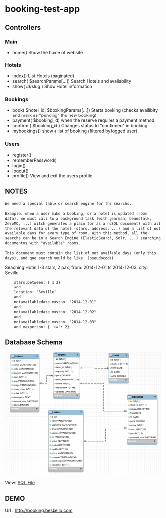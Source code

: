 # booking-test-app


## Controllers

### Main

* home()
	Show the home of website

### Hotels 

* index()
	List Hotels (paginated)
* search( $searchParams[...])
	Search Hotels and avaliability		
* show( $id/$slug )
	Show Hotel information

### Bookings

* book( $hotel_id, $bookingParams[...])
	Starts booking (checks availibity and mark as "pending" the new booking)
* payment( $booking_id)
	when the reserve requires a payment method
* confirm ( $booking_id )
	Changes status to "confirmed" in booking
* mybookings() 
	show a list of booking (filtered by logged user)

### Users

* register()
* rememberPassword()
* login()
* logout()
* profile()
	View and edit the users profile

## NOTES

	We need a special table or search engine for the searchs. 

	Example: when a user make a booking, or a hotel is updated (room data), we must call to a background task (with gearman, beanstalk, ZeroMQ, ...) witch generates a plain (or as a noSQL document) with all the relevant data of the hotel (stars, address, ...) and a list of not available days for every type of room. With this method, all the searchs can be in a Search Engine (ElasticSearch, Solr, ...) searching documentos with "available" rooms.

	This document must contain the list of not available days (only this days), and que search would be like  (pseudocode)

Seaching Hotel 1-3 stars, 2 pax, from: 2014-12-01 to 2014-12-03, city: Seville
```
	stars.between: { 1,3}
	and
	location: "Seville"
	and 
	notavailabledate.mustno: "2014-12-01" 
	and 
	notavailabledate.mustno: "2014-12-02" 
	and 
	notavailabledate.mustno: "2014-12-03"
	and maxperson: { '>=': 2} 
```




## Database Schema
 
![alt tag](docs/schema.png)

View: [SQL File](docs/database_schema.sql)

## DEMO

Url : http://booking.besbello.com 



